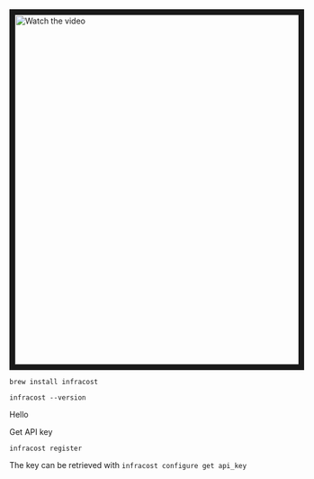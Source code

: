 <a href="https://youtu.be/NOhYAFdmh0U" target="_blank">
 <img src="https://img.youtube.com/vi/NOhYAFdmh0U/0.jpg" alt="Watch the video" width="860" height="620" border="10" />
</a>

```brew install infracost```

```infracost --version```

Hello 

Get API key

```infracost register```

The key can be retrieved with ```infracost configure get api_key```
